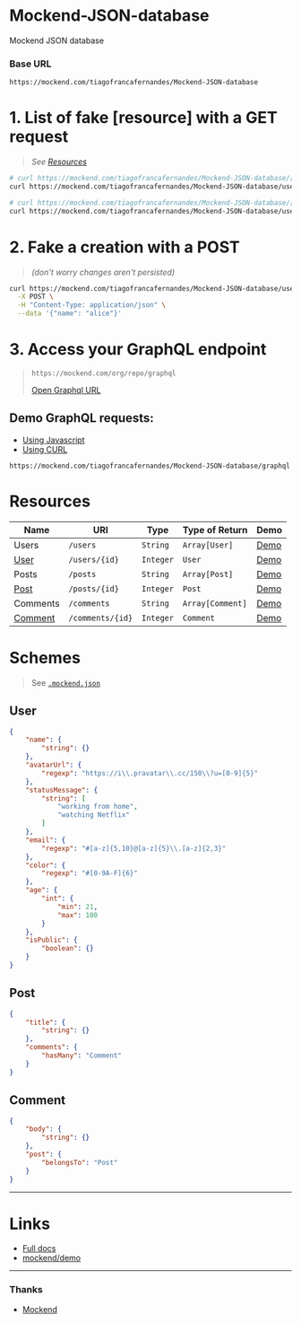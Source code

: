 # Mockend-JSON-database
Mockend JSON database

### Base URL
`https://mockend.com/tiagofrancafernandes/Mockend-JSON-database`

# 1. List of fake [resource] with a GET request
> _See [Resources](#Resources)_

```sh
# curl https://mockend.com/tiagofrancafernandes/Mockend-JSON-database/[resource]
curl https://mockend.com/tiagofrancafernandes/Mockend-JSON-database/users

# curl https://mockend.com/tiagofrancafernandes/Mockend-JSON-database/[resource]/[params]
curl https://mockend.com/tiagofrancafernandes/Mockend-JSON-database/users/1
```

# 2. Fake a creation with a POST
> _*(don't worry changes aren't persisted)*_

```sh
curl https://mockend.com/tiagofrancafernandes/Mockend-JSON-database/users \
  -X POST \
  -H "Content-Type: application/json" \
  --data '{"name": "alice"}'
```

# 3. Access your GraphQL endpoint
> `https://mockend.com/org/repo/graphql`
>
> [Open Graphql URL](https://mockend.com/tiagofrancafernandes/Mockend-JSON-database/graphql)
>

## Demo GraphQL requests:
  - [Using Javascript](./demos/graphql.js)
  - [Using CURL](./demos/graphql-curl.sh)
```
https://mockend.com/tiagofrancafernandes/Mockend-JSON-database/graphql
```

# Resources

<!--
`[a-zA-Z0-9]*`
-->

Name | URI | Type | Type of Return | Demo
--|--|--|--|--
Users | `/users` | `String` | `Array[User]` | [Demo](https://mockend.com/tiagofrancafernandes/Mockend-JSON-database/users)
[User](#user) | `/users/{id}` | `Integer` | `User` | [Demo](https://mockend.com/tiagofrancafernandes/Mockend-JSON-database/users/1)
Posts | `/posts` | `String` | `Array[Post]` | [Demo](https://mockend.com/tiagofrancafernandes/Mockend-JSON-database/posts)
[Post](#post) | `/posts/{id}` | `Integer` | `Post` | [Demo](https://mockend.com/tiagofrancafernandes/Mockend-JSON-database/posts/1)
Comments | `/comments` | `String` | `Array[Comment]` | [Demo](https://mockend.com/tiagofrancafernandes/Mockend-JSON-database/comments)
[Comment](#comment) | `/comments/{id}` | `Integer` | `Comment` | [Demo](https://mockend.com/tiagofrancafernandes/Mockend-JSON-database/comments/1)

# Schemes

> See [`.mockend.json`](.mockend.json)

## User

```json
{
    "name": {
        "string": {}
    },
    "avatarUrl": {
        "regexp": "https://i\\.pravatar\\.cc/150\\?u=[0-9]{5}"
    },
    "statusMessage": {
        "string": [
            "working from home",
            "watching Netflix"
        ]
    },
    "email": {
        "regexp": "#[a-z]{5,10}@[a-z]{5}\\.[a-z]{2,3}"
    },
    "color": {
        "regexp": "#[0-9A-F]{6}"
    },
    "age": {
        "int": {
            "min": 21,
            "max": 100
        }
    },
    "isPublic": {
        "boolean": {}
    }
}
```

## Post

```json
{
    "title": {
        "string": {}
    },
    "comments": {
        "hasMany": "Comment"
    }
}
```

## Comment

```json
{
    "body": {
        "string": {}
    },
    "post": {
        "belongsTo": "Post"
    }
}
```

----

# Links

  - [Full docs](https://docs.mockend.com/)
  - [mockend/demo](https://github.com/mockend/demo)


----

### Thanks
- [Mockend](https://docs.mockend.com/)